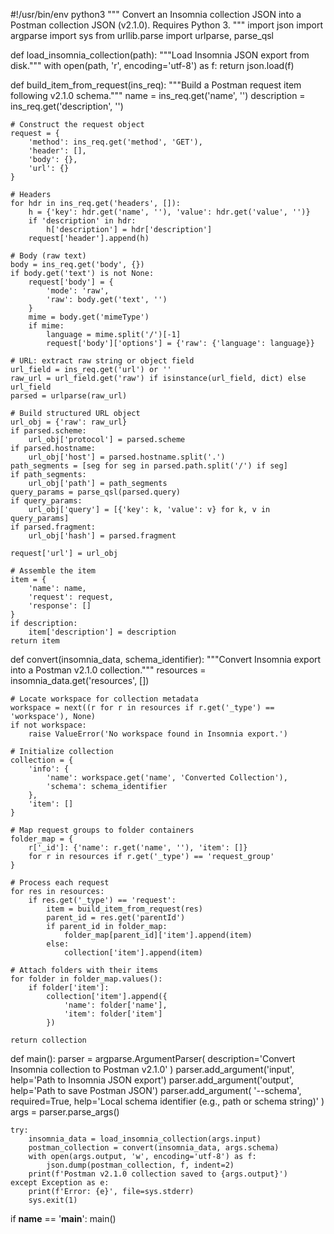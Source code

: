 #!/usr/bin/env python3
"""
Convert an Insomnia collection JSON into a Postman collection JSON (v2.1.0).
Requires Python 3.
"""
import json
import argparse
import sys
from urllib.parse import urlparse, parse_qsl


def load_insomnia_collection(path):
    """Load Insomnia JSON export from disk."""
    with open(path, 'r', encoding='utf-8') as f:
        return json.load(f)


def build_item_from_request(ins_req):
    """Build a Postman request item following v2.1.0 schema."""
    name = ins_req.get('name', '')
    description = ins_req.get('description', '')

    # Construct the request object
    request = {
        'method': ins_req.get('method', 'GET'),
        'header': [],
        'body': {},
        'url': {}
    }

    # Headers
    for hdr in ins_req.get('headers', []):
        h = {'key': hdr.get('name', ''), 'value': hdr.get('value', '')}
        if 'description' in hdr:
            h['description'] = hdr['description']
        request['header'].append(h)

    # Body (raw text)
    body = ins_req.get('body', {})
    if body.get('text') is not None:
        request['body'] = {
            'mode': 'raw',
            'raw': body.get('text', '')
        }
        mime = body.get('mimeType')
        if mime:
            language = mime.split('/')[-1]
            request['body']['options'] = {'raw': {'language': language}}

    # URL: extract raw string or object field
    url_field = ins_req.get('url') or ''
    raw_url = url_field.get('raw') if isinstance(url_field, dict) else url_field
    parsed = urlparse(raw_url)

    # Build structured URL object
    url_obj = {'raw': raw_url}
    if parsed.scheme:
        url_obj['protocol'] = parsed.scheme
    if parsed.hostname:
        url_obj['host'] = parsed.hostname.split('.')
    path_segments = [seg for seg in parsed.path.split('/') if seg]
    if path_segments:
        url_obj['path'] = path_segments
    query_params = parse_qsl(parsed.query)
    if query_params:
        url_obj['query'] = [{'key': k, 'value': v} for k, v in query_params]
    if parsed.fragment:
        url_obj['hash'] = parsed.fragment

    request['url'] = url_obj

    # Assemble the item
    item = {
        'name': name,
        'request': request,
        'response': []
    }
    if description:
        item['description'] = description
    return item


def convert(insomnia_data, schema_identifier):
    """Convert Insomnia export into a Postman v2.1.0 collection."""
    resources = insomnia_data.get('resources', [])

    # Locate workspace for collection metadata
    workspace = next((r for r in resources if r.get('_type') == 'workspace'), None)
    if not workspace:
        raise ValueError('No workspace found in Insomnia export.')

    # Initialize collection
    collection = {
        'info': {
            'name': workspace.get('name', 'Converted Collection'),
            'schema': schema_identifier
        },
        'item': []
    }

    # Map request groups to folder containers
    folder_map = {
        r['_id']: {'name': r.get('name', ''), 'item': []}
        for r in resources if r.get('_type') == 'request_group'
    }

    # Process each request
    for res in resources:
        if res.get('_type') == 'request':
            item = build_item_from_request(res)
            parent_id = res.get('parentId')
            if parent_id in folder_map:
                folder_map[parent_id]['item'].append(item)
            else:
                collection['item'].append(item)

    # Attach folders with their items
    for folder in folder_map.values():
        if folder['item']:
            collection['item'].append({
                'name': folder['name'],
                'item': folder['item']
            })

    return collection


def main():
    parser = argparse.ArgumentParser(
        description='Convert Insomnia collection to Postman v2.1.0'
    )
    parser.add_argument('input', help='Path to Insomnia JSON export')
    parser.add_argument('output', help='Path to save Postman JSON')
    parser.add_argument(
        '--schema', required=True,
        help='Local schema identifier (e.g., path or schema string)'
    )
    args = parser.parse_args()

    try:
        insomnia_data = load_insomnia_collection(args.input)
        postman_collection = convert(insomnia_data, args.schema)
        with open(args.output, 'w', encoding='utf-8') as f:
            json.dump(postman_collection, f, indent=2)
        print(f'Postman v2.1.0 collection saved to {args.output}')
    except Exception as e:
        print(f'Error: {e}', file=sys.stderr)
        sys.exit(1)

if __name__ == '__main__':
    main()
